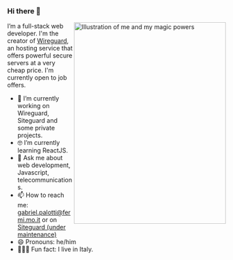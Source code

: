 ### Hi there 👋

<img align="right" src="https://i.imgur.com/HtydNWd.jpg" alt="Illustration of me and my magic powers" width=350px height=465px />

I’m a full-stack web developer. I'm the creator of [Wireguard](wireguard.pw), an hosting service that offers powerful secure servers at a very cheap price. I'm currently open to job offers. 

- 📱  I’m currently working on Wireguard, Siteguard and some private projects.
- 🤓 I’m currently learning ReactJS.
- 💬  Ask me about web development, Javascript, telecommunications.
- 📫  How to reach me: gabriel.palotti@fermi.mo.it or on [Siteguard (under maintenance)](#)
- 😄  Pronouns: he/him
- 🚴🏽‍♀️  Fun fact: I live in Italy.
